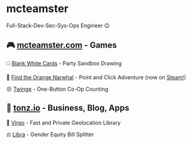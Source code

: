 # mcteamster 
Full-Stack-Dev-Sec-Sys-Ops Engineer 😉

🎮 [mcteamster.com](https://mcteamster.com) - Games
---
◻️ [Blank White Cards](https://blankwhite.cards) - Party Sandbox Drawing

🍊 [Find the Orange Narwhal](https://orange.mcteamster.com) - Point and Click Adventure (now on [Steam!](https://store.steampowered.com/app/2946010/Find_the_Orange_Narwhal/))

😣 [Twinge](https://twinge.mcteamster.com) - One-Button Co-Op Counting

🌱 [tonz.io](https://tonz.io) - Business, Blog, Apps
---
📍 [Virgo](https://github.com/mcteamster/virgo) - Fast and Private Geolocation Library

⚖️ [Libra](https://libra.tonz.io) - Gender Equity Bill Splitter
